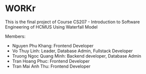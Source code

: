 # WORKr

This is the final project of Course CS207 - Introduction to Software Engineering of HCMUS
Using Waterfall Model

Members:
- Nguyen Phu Khang: Frontend Developer
- Vo Thuy Linh: Leader, Database Admin, Fullstack Developer
- Truong Ngoc Quang Minh: Backend developer, Database Admin
- Tran Hoang Phuc: Frontend Developer
- Tran Mai Anh Thu: Frontend Developer
